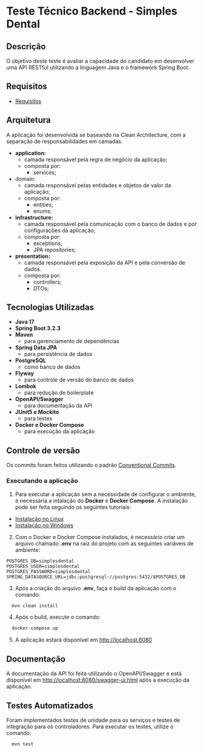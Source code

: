 # Teste Técnico Backend - Simples Dental

## Descrição
O objetivo deste teste é avaliar a capacidade do candidato em desenvolver uma API RESTful utilizando a linguagem Java e o framework Spring Boot.

## Requisitos
- [Requisitos](https://docs.google.com/document/d/1PQOAqM1Wmk_TdLmYzli2eS_CwRc4Z4QlrtMzDQkYd7k/edit?usp=sharing)

## Arquitetura
A aplicação foi desenvolvida se baseando na Clean Architecture, com a separação de responsabilidades em camadas.

- **application:**
  - camada responsável pela regra de negócio da aplicação;
  - composta por:
    - services;
- domain:
  - camada responsável pelas entidades e objetos de valor da aplicação;
  - composta por:
    - entities;
    - enums;
- **infrastructure:**
  - camada responsável pela comunicação com o banco de dados e por configurações da aplicação;
  - composta por:
    - exceptions;
    - JPA repositories;
- **presentation:**
    - camada responsável pela exposição da API e pela conversão de dados.
    - composta por:
      - controllers;
      - DTOs;

## Tecnologias Utilizadas

- **Java 17**
- **Spring Boot 3.2.3**
- **Maven** 
  - para gerenciamento de dependências
- **Spring Data JPA** 
  - para persistência de dados
- **PostgreSQL** 
  - como banco de dados
- **Flyway** 
  - para controle de versão do banco de dados
- **Lombok** 
  - para redução de boilerplate
- **OpenAPI/Swagger** 
  - para documentação da API
- **JUnit5 e Mockito** 
  - para testes
- **Docker e Docker Compose** 
  - para execução da aplicação

## Controle de versão
Os commits foram feitos utilizando o padrão [Conventional Commits](https://www.conventionalcommits.org/en/v1.0.0/).

### Executando a aplicação
1. Para executar a aplicação sem a necessidade de configurar o ambiente, é necessária a intalação do **Docker** e **Docker Compose**. A instalação pode ser feita seguindo os seguintes tutoriais:

- [Instalação no Linux](https://dukescode.com/how-to-install-docker-and-docker-compose-on-ubuntu-22-04)
- [Instalação no Windows](https://www.bing.com/search?q=instalação+docker+e+docker+compose+windows&cvid=e03fa29565c1458b9ba9cbfda8c9d473&gs_lcrp=EgZjaHJvbWUyBggAEEUYOTIGCAEQABhAMgYIAhAAGEAyBggDEAAYQDIGCAQQABhAMgYIBRAAGEAyBggGEAAYQDIGCAcQABhAMgYICBAAGEDSAQg2Njc5ajBqNKgCALACAA&FORM=ANAB01&PC=U531)

2. Com o Docker e Docker Compose instalados, é necessário criar um arquivo chamado **.env** na raiz do projeto com as seguintes variáveis de ambiente:

```env
POSTGRES_DB=simplesdental
POSTGRES_USER=simplesdental
POSTGRES_PASSWORD=simplesdental
SPRING_DATASOURCE_URL=jdbc:postgresql://postgres:5432/$POSTGRES_DB
```

3. Após a criação do arquivo **.env**, faça o build da aplicação com o comando:

```bash
  mvn clean install
```
4. Após o build, execute o comando:

```bash
  docker-compose up
```
5. A aplicação estará disponível em [http://localhost:8080](http://localhost:8080)

## Documentação
A documentação da API foi feita utilizando o OpenAPI/Swagger e está disponível em [http://localhost:8080/swagger-ui.html](http://localhost:8080/swagger-ui.html) após a execução da aplicação.

## Testes Automatizados
Foram implementados testes de unidade para os serviços e testes de integração para os controladores. Para executar os testes, utilize o comando:
```bash
  mvn test
```